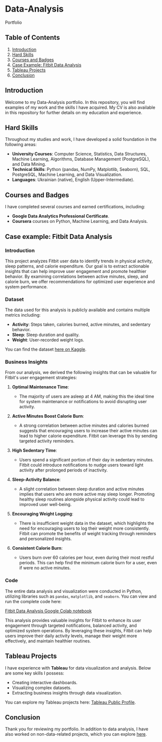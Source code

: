 # Data-Analysis
Portfolio
## Table of Contents
1. [Introduction](#introduction)
2. [Hard Skills](#hard-skills)
3. [Courses and Badges](#courses-and-badges)
4. [Case Example: Fitbit Data Analysis](#case-example-fitbit-data-analysis)
5. [Tableau Projects](#tableau-projects)
6. [Conclusion](#conclusion)

## Introduction
Welcome to my Data-Analysis portfolio. In this repository, you will find examples of my work and the skills I have acquired. My CV is also available in this repository for further details on my education and experience.

## Hard Skills
Throughout my studies and work, I have developed a solid foundation in the following areas:

- **University Courses**: Computer Science, Statistics, Data Structures, Machine Learning, Algorithms, Database Management (PostgreSQL), and Data Mining.
- **Technical Skills**: Python (pandas, NumPy, Matplotlib, Seaborn), SQL, PostgreSQL, Machine Learning, and Data Visualization.
- **Languages**: Ukrainian (native), English (Upper-Intermediate).

## Courses and Badges
I have completed several courses and earned certifications, including:
- **Google Data Analytics Professional Certificate**.
- **Coursera** courses on Python, Machine Learning, and Data Analysis.

## Case example: Fitbit Data Analysis

### Introduction

This project analyzes Fitbit user data to identify trends in physical activity, sleep patterns, and calorie expenditure. Our goal is to extract actionable insights that can help improve user engagement and promote healthier behavior. By examining correlations between active minutes, sleep, and calorie burn, we offer recommendations for optimized user experience and system performance.

### Dataset

The data used for this analysis is publicly available and contains multiple metrics including:

- **Activity**: Steps taken, calories burned, active minutes, and sedentary behavior.
- **Sleep**: Sleep duration and quality.
- **Weight**: User-recorded weight logs.

You can find the dataset [here on Kaggle](https://www.kaggle.com/datasets/arashnic/fitbit).

### Business Insights

From our analysis, we derived the following insights that can be valuable for Fitbit's user engagement strategies:

1. **Optimal Maintenance Time**: 
   - The majority of users are asleep at 4 AM, making this the ideal time for system maintenance or notifications to avoid disrupting user activity.

2. **Active Minutes Boost Calorie Burn**:
   - A strong correlation between active minutes and calories burned suggests that encouraging users to increase their active minutes can lead to higher calorie expenditure. Fitbit can leverage this by sending targeted activity reminders.

3. **High Sedentary Time**:
   - Users spend a significant portion of their day in sedentary minutes. Fitbit could introduce notifications to nudge users toward light activity after prolonged periods of inactivity.

4. **Sleep-Activity Balance**:
   - A slight correlation between sleep duration and active minutes implies that users who are more active may sleep longer. Promoting healthy sleep routines alongside physical activity could lead to improved user well-being.

5. **Encouraging Weight Logging**:
   - There is insufficient weight data in the dataset, which highlights the need for encouraging users to log their weight more consistently. Fitbit can promote the benefits of weight tracking through reminders and personalized insights.

6. **Consistent Calorie Burn**:
   - Users burn over 60 calories per hour, even during their most restful periods. This can help find the minimum calorie burn for a user, even if were no active minutes.


### Code

The entire data analysis and visualization were conducted in Python, utilizing libraries such as `pandas`, `matplotlib`, and `seaborn`. You can view and run the complete code here:

[Fitbit Data Analysis Google Colab notebook](https://colab.research.google.com/drive/1246f15GbOath4nxG3RoUxYP--2fcmrec?usp=sharing)

This analysis provides valuable insights for Fitbit to enhance its user engagement through targeted notifications, balanced activity, and optimized system operations. By leveraging these insights, Fitbit can help users improve their daily activity levels, manage their weight more effectively, and maintain healthier routines.

## Tableau Projects
I have experience with **Tableau** for data visualization and analysis. Below are some key skills I possess:

- Creating interactive dashboards.
- Visualizing complex datasets.
- Extracting business insights through data visualization.

You can explore my Tableau projects here: [Tableau Public Profile](#).

## Conclusion
Thank you for reviewing my portfolio. In addition to data analysis, I have also worked on non-data-related projects, which you can explore [here](#).
